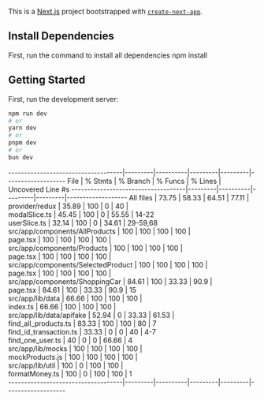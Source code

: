 This is a [Next.js](https://nextjs.org/) project bootstrapped with [`create-next-app`](https://github.com/vercel/next.js/tree/canary/packages/create-next-app).


## Install Dependencies

First, run the command to install  all dependencies
npm install


## Getting Started

First, run the development server:

```bash
npm run dev
# or
yarn dev
# or
pnpm dev
# or
bun dev
```

------------------------------------|---------|----------|---------|---------|-------------------
File                                | % Stmts | % Branch | % Funcs | % Lines | Uncovered Line #s 
------------------------------------|---------|----------|---------|---------|-------------------
All files                           |   73.75 |    58.33 |   64.51 |   77.11 |                   
 provider/redux                     |   35.89 |      100 |       0 |      40 |                   
  modalSlice.ts                     |   45.45 |      100 |       0 |   55.55 | 14-22             
  userSlice.ts                      |   32.14 |      100 |       0 |   34.61 | 29-59,68          
 src/app/components/AllProducts     |     100 |      100 |     100 |     100 |                   
  page.tsx                          |     100 |      100 |     100 |     100 |                   
 src/app/components/Products        |     100 |      100 |     100 |     100 |                   
  page.tsx                          |     100 |      100 |     100 |     100 |                   
 src/app/components/SelectedProduct |     100 |      100 |     100 |     100 |                   
  page.tsx                          |     100 |      100 |     100 |     100 |                   
 src/app/components/ShoppingCar     |   84.61 |      100 |   33.33 |    90.9 |                   
  page.tsx                          |   84.61 |      100 |   33.33 |    90.9 | 15                
 src/app/lib/data                   |   66.66 |      100 |     100 |     100 |                   
  index.ts                          |   66.66 |      100 |     100 |     100 |                   
 src/app/lib/data/apifake           |   52.94 |        0 |   33.33 |   61.53 |                   
  find_all_products.ts              |   83.33 |      100 |     100 |      80 | 7                 
  find_id_transaction.ts            |   33.33 |        0 |       0 |      40 | 4-7               
  find_one_user.ts                  |      40 |        0 |       0 |   66.66 | 4                 
 src/app/lib/mocks                  |     100 |      100 |     100 |     100 |                   
  mockProducts.js                   |     100 |      100 |     100 |     100 |                   
 src/app/lib/util                   |     100 |        0 |     100 |     100 |                   
  formatMoney.ts                    |     100 |        0 |     100 |     100 | 1                 
------------------------------------|---------|----------|---------|---------|-------------------